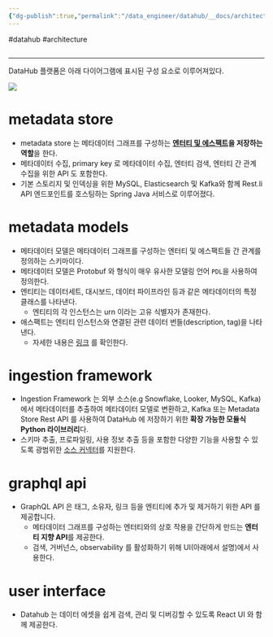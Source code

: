 ```yaml
---
{"dg-publish":true,"permalink":"/data_engineer/datahub/__docs/architecture/datahub-architecture-components/","dgPassFrontmatter":true,"noteIcon":"","created":"","updated":""}
---
```


#datahub #architecture 

```toc
```

---

DataHub 플랫폼은 아래 다이어그램에 표시된 구성 요소로 이루어져있다.

![](https://datahubproject.io/assets/images/datahub-components-ac4e0a67fb78387ac6efc0a5d66515c6.png)
# metadata store

- metadata store 는 메타데이터 그래프를 구성하는 **[엔터티 및 에스팩트](https://datahubproject.io/docs/metadata-modeling/metadata-model/)을 저장하는 역할**을 한다.
- 메타데이터 수집, primary key 로 메타데이터 수집, 엔터티 검색, 엔터티 간 관계 수집을 위한 API 도 포함한다.
- 기본 스토리지 및 인덱싱을 위한 MySQL, Elasticsearch 및 Kafka와 함께 Rest.li API 엔드포인트를 호스팅하는 Spring Java 서비스로 이루어졌다.

# metadata models

- 메타데이터 모델은 메타데이터 그래프를 구성하는 엔터티 및 에스팩트들 간 관계를 정의하는 스키마이다.
- 메타데이터 모델은 Protobuf 와 형식이 매우 유사한 모델링 언어 `PDL`을 사용하여 정의한다.
- 엔티티는 데이터세트, 대시보드, 데이터 파이프라인 등과 같은 메타데이터의 특정 클래스를 나타낸다.
	- 엔티티의 각 인스턴스는 urn 이라는 고유 식별자가 존재한다.
- 애스팩트는 엔티티 인스턴스와 연결된 관련 데이터 번들(description, tag)을 나타낸다.
	- 자세한 내용은 [링크](https://datahubproject.io/docs/metadata-modeling/metadata-model/#exploring-datahubs-metadata-model) 를 확인한다.

# ingestion framework

- Ingestion Framework 는 외부 소스(e.g Snowflake, Looker, MySQL, Kafka)에서 메타데이터를 추출하여 메타데이터 모델로 변환하고, Kafka 또는 Metadata Store Rest API 를 사용하여 DataHub 에 저장하기 위한 **확장 가능한 모듈식 Python 라이브러리**다.
- 스키마 추출, 프로파일링, 사용 정보 추출 등을 포함한 다양한 기능을 사용할 수 있도록 광범위한 [소스 커넥터](https://datahubproject.io/docs/metadata-ingestion/#installing-plugins)를 지원한다.

# graphql api

- GraphQL API 은 태그, 소유자, 링크 등을 엔티티에 추가 및 제거하기 위한 API 를 제공합니다.
	- 메타데이터 그래프를 구성하는 엔터티와의 상호 작용을 간단하게 만드는 **엔터티 지향 API**를 제공한다. 
	- 검색, 거버넌스, observability 를 활성화하기 위해 UI(아래에서 설명)에서 사용한다.

# user interface

- Datahub 는 데이터 에셋을 쉽게 검색, 관리 및 디버깅할 수 있도록 React UI 와 함께 제공한다.
